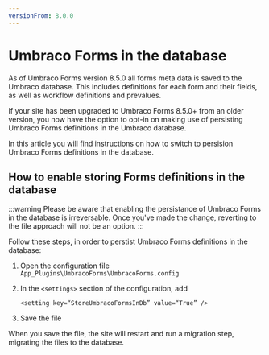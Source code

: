 ```yaml
---
versionFrom: 8.0.0
---
```


# Umbraco Forms in the database

As of Umbraco Forms version 8.5.0 all forms meta data is saved to the Umbraco database. This includes definitions for each form and their fields, as well as workflow definitions and prevalues.

If your site has been upgraded to Umbraco Forms 8.5.0+ from an older version, you now have the option to opt-in on making use of persisting Umbraco Forms definitions in the Umbraco database.

In this article you will find instructions on how to switch to persision Umbraco Forms definitions in the database.

## How to enable storing Forms definitions in the database

:::warning
Please be aware that enabling the persistance of Umbraco Forms in the database is irreversable. Once you've made the change, reverting to the file approach will not be an option.
:::

Follow these steps, in order to perstist Umbraco Forms definitions in the database:

1. Open the configuration file `App_Plugins\UmbracoForms\UmbracoForms.config`
2. In the `<settings>` section of the configuration, add

    ```code
    <setting key=“StoreUmbracoFormsInDb” value=“True” />
    ```

3. Save the file

When you save the file, the site will restart and run a migration step, migrating the files to the database.
